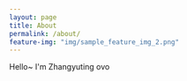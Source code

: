 ```yaml
---
layout: page
title: About
permalink: /about/
feature-img: "img/sample_feature_img_2.png"
---
```


Hello~ I'm Zhangyuting ovo
